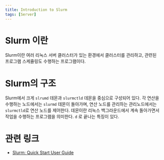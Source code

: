 ```yaml
---
title: Introduction to Slurm
tags: [Server]
---
```


# Slurm 이란

Slurm이란 여러 리눅스 서버 클러스터가 있는 환경에서 클러스터를 관리하고, 관련된 프로그램 스케쥴링도 수행하는 프로그램이다.

# Slurm의 구조

Slurm에서 크게 `slrumd` 데몬과 `slurmctld` 데몬을 중심으로 구성되어 있다.
각 연산을 수행하는 노드에서는 `slurmd` 데몬이 돌아가며, 연산 노드를 관리하는 관리노드에서는 `slurmctld`로 연산 노드를 제어한다.
데몬이란 리눅스 백그라운드에서 계속 돌아가면서 작업을 수행하는 프로그램을 의미한다. `d` 로 끝나는 특징이 있다.

# 관련 링크

- [Slurm: Quick Start User Guide](https://slurm.schedmd.com/quickstart.html)
